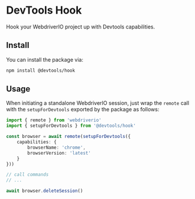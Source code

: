# DevTools Hook

Hook your WebdriverIO project up with Devtools capabilities.

## Install

You can install the package via:

```sh
npm install @devtools/hook
```

## Usage

When initiating a standalone WebdriverIO session, just wrap the `remote` call with the `setupForDevtools` exported by the package as follows:

```ts
import { remote } from 'webdriverio'
import { setupForDevtools } from '@devtools/hook'

const browser = await remote(setupForDevtools({
    capabilities: {
        browserName: 'chrome',
        browserVersion: 'latest'
    }
}))

// call commands
// ...

await browser.deleteSession()
```
